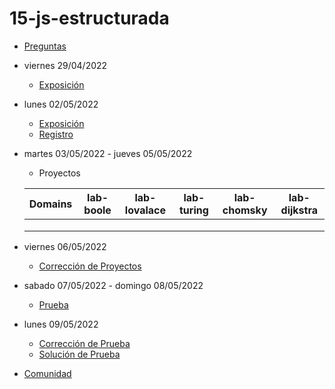 # 15-js-estructurada

- [Preguntas](https://escuela.it/master-programacion-diseno-software)
- viernes 29/04/2022
  - [Exposición](https://escuela.it/master-programacion-diseno-software)
- lunes 02/05/2022
  - [Exposición](https://escuela.it/master-programacion-diseno-software)
  - [Registro](https://forms.gle/zzaGVdZS7KT1xgTz6)
- martes 03/05/2022 - jueves 05/05/2022
  - Proyectos
  
  |Domains|lab-boole|lab-lovalace|lab-turing|lab-chomsky|lab-dijkstra|
  |-------|---------|------------|----------|-----------|--------------|
  |       |         |            |          |           |              |
  |       |         |            |          |           |              |
  |       |         |            |          |           |              |
- viernes 06/05/2022
  - [Corrección de Proyectos](https://escuela.it/master-programacion-diseno-software)
- sabado 07/05/2022 - domingo 08/05/2022
  - [Prueba](https://forms.gle/vPkQP29Q2DncPc4s8)
- lunes 09/05/2022
  - [Corrección de Prueba](https://escuela.it/master-programacion-diseno-software)
  - [Solución de Prueba](https://docs.google.com/spreadsheets/d/1Uwtqa5VdD5wK2X7eLgkS6_th16aPnsW8pa5Ft2TyLPo/edit#gid=0)
- [Comunidad](https://app.slack.com/client/T02S3KYD464/C02TWEF2SM8)
